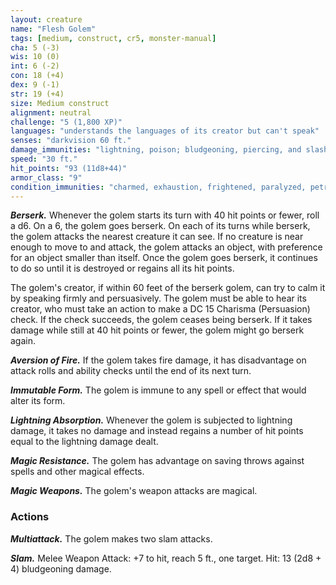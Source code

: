 ```yaml
---
layout: creature
name: "Flesh Golem"
tags: [medium, construct, cr5, monster-manual]
cha: 5 (-3)
wis: 10 (0)
int: 6 (-2)
con: 18 (+4)
dex: 9 (-1)
str: 19 (+4)
size: Medium construct
alignment: neutral
challenge: "5 (1,800 XP)"
languages: "understands the languages of its creator but can't speak"
senses: "darkvision 60 ft."
damage_immunities: "lightning, poison; bludgeoning, piercing, and slashing from nonmagical weapons that aren't adamantine"
speed: "30 ft."
hit_points: "93 (11d8+44)"
armor_class: "9"
condition_immunities: "charmed, exhaustion, frightened, paralyzed, petrified, poisoned"
---
```


***Berserk.*** Whenever the golem starts its turn with 40 hit points or fewer, roll a d6. On a 6, the golem goes berserk. On each of its turns while berserk, the golem attacks the nearest creature it can see. If no creature is near enough to move to and attack, the golem attacks an object, with preference for an object smaller than itself. Once the golem goes berserk, it continues to do so until it is destroyed or regains all its hit points.

The golem's creator, if within 60 feet of the berserk golem, can try to calm it by speaking firmly and persuasively. The golem must be able to hear its creator, who must take an action to make a DC 15 Charisma (Persuasion) check. If the check succeeds, the golem ceases being berserk. If it takes damage while still at 40 hit points or fewer, the golem might go berserk again.

***Aversion of Fire.*** If the golem takes fire damage, it has disadvantage on attack rolls and ability checks until the end of its next turn.

***Immutable Form.*** The golem is immune to any spell or effect that would alter its form.

***Lightning Absorption.*** Whenever the golem is subjected to lightning damage, it takes no damage and instead regains a number of hit points equal to the lightning damage dealt.

***Magic Resistance.*** The golem has advantage on saving throws against spells and other magical effects.

***Magic Weapons.*** The golem's weapon attacks are magical.

### Actions

***Multiattack.*** The golem makes two slam attacks.

***Slam.*** Melee Weapon Attack: +7 to hit, reach 5 ft., one target. Hit: 13 (2d8 + 4) bludgeoning damage.
